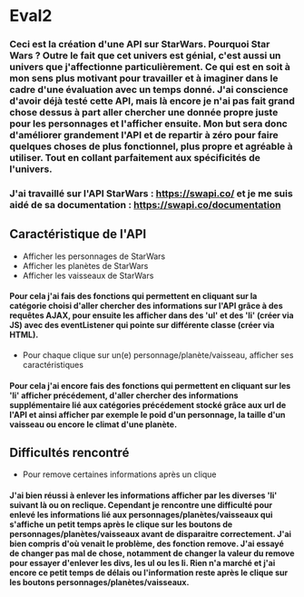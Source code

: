 # Eval2

### Ceci est la création d'une API sur StarWars. Pourquoi Star Wars ? Outre le fait que cet univers est génial, c'est aussi un univers que j'affectionne particulièrement. Ce qui est en soit à mon sens plus motivant pour travailler et à imaginer dans le cadre d'une évaluation avec un temps donné. J'ai conscience d'avoir déjà testé cette API, mais là encore je n'ai pas fait grand chose dessus à part aller chercher une donnée propre juste pour les personnages et l'afficher ensuite. Mon but sera donc d'améliorer grandement l'API et de repartir à zéro pour faire quelques choses de plus fonctionnel, plus propre et agréable à utiliser. Tout en collant parfaitement aux spécificités de l'univers.  

### J'ai travaillé sur l'API StarWars : https://swapi.co/ et je me suis aidé de sa documentation : https://swapi.co/documentation

## Caractéristique de l'API

- Afficher les personnages de StarWars
- Afficher les planètes de StarWars
- Afficher les vaisseaux de StarWars

#### Pour cela j'ai fais des fonctions qui permettent en cliquant sur la catégorie choisi d'aller chercher des informations sur l'API grâce à des requêtes AJAX, pour ensuite les afficher dans des 'ul' et des 'li' (créer via JS) avec des eventListener qui pointe sur différente classe (créer via HTML).

- Pour chaque clique sur un(e) personnage/planète/vaisseau, afficher ses caractéristiques

#### Pour cela j'ai encore fais des fonctions qui permettent en cliquant sur les 'li' afficher précédement, d'aller chercher des informations supplémentaire lié aux catégories précédement stocké grâce aux url de l'API et ainsi afficher par exemple le poid d'un personnage, la taille d'un vaisseau ou encore le climat d'une planète.

## Difficultés rencontré

- Pour remove certaines informations après un clique

#### J'ai bien réussi à enlever les informations afficher par les diverses 'li' suivant là ou on reclique. Cependant je rencontre une difficulté pour enlevé les informations lié aux personnages/planètes/vaisseaux qui s'affiche un petit temps après le clique sur les boutons de personnages/planètes/vaisseaux avant de disparaitre correctement. J'ai bien compris d'où venait le problème, des fonction remove. J'ai essayé de changer pas mal de chose, notamment de changer la valeur du remove pour essayer d'enlever les divs, les ul ou les li. Rien n'a marché et j'ai encore ce petit temps de délais ou l'information reste après le clique sur les boutons personnages/planètes/vaisseaux. 
